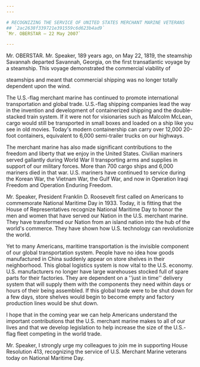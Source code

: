 ```yaml
---
---

# RECOGNIZING THE SERVICE OF UNITED STATES MERCHANT MARINE VETERANS
## `2ac2638f339721e391559c6d623b4ad9`
`Mr. OBERSTAR — 22 May 2007`

---
```



Mr. OBERSTAR. Mr. Speaker, 189 years ago, on May 22, 1819, the 
steamship Savannah departed Savannah, Georgia, on the first 
transatlantic voyage by a steamship. This voyage demonstrated the 
commercial viability of


steamships and meant that commercial shipping was no longer totally 
dependent upon the wind.

The U.S.-flag merchant marine has continued to promote international 
transportation and global trade. U.S.-flag shipping companies lead the 
way in the invention and development of containerized shipping and the 
double-stacked train system. If it were not for visionaries such as 
Malcolm McLean, cargo would still be transported in small boxes and 
loaded on a ship like you see in old movies. Today's modern 
containership can carry over 12,000 20-foot containers, equivalent to 
6,000 semi-trailer trucks on our highways.

The merchant marine has also made significant contributions to the 
freedom and liberty that we enjoy in the United States. Civilian 
mariners served gallantly during World War II transporting arms and 
supplies in support of our military forces. More than 700 cargo ships 
and 6,000 mariners died in that war. U.S. mariners have continued to 
service during the Korean War, the Vietnam War, the Gulf War, and now 
in Operation Iraqi Freedom and Operation Enduring Freedom.

Mr. Speaker, President Franklin D. Roosevelt first called on 
Americans to commemorate National Maritime Day in 1933. Today, it is 
fitting that the House of Representatives recognize National Maritime 
Day to honor the men and women that have served our Nation in the U.S. 
merchant marine. They have transformed our Nation from an island nation 
into the hub of the world's commerce. They have shown how U.S. 
technology can revolutionize the world.

Yet to many Americans, maritime transportation is the invisible 
component of our global transportation system. People have no idea how 
goods manufactured in China suddenly appear on store shelves in their 
neighborhood. This global logistics system is now vital to the U.S. 
economy. U.S. manufacturers no longer have large warehouses stocked 
full of spare parts for their factories. They are dependent on a ''just 
in time'' delivery system that will supply them with the components 
they need within days or hours of their being assembled. If this global 
trade were to be shut down for a few days, store shelves would begin to 
become empty and factory production lines would be shut down.

I hope that in the coming year we can help Americans understand the 
important contributions that the U.S. merchant marine makes to all of 
our lives and that we develop legislation to help increase the size of 
the U.S.-flag fleet competing in the world trade.

Mr. Speaker, I strongly urge my colleagues to join me in supporting 
House Resolution 413, recognizing the service of U.S. Merchant Marine 
veterans today on National Maritime Day.